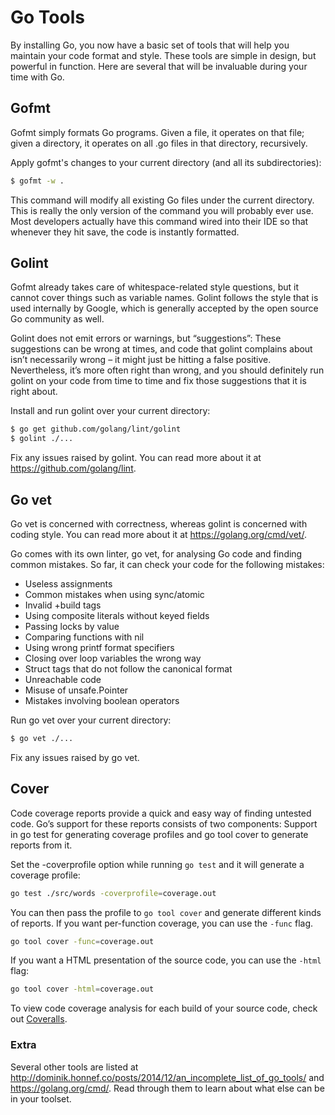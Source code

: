 # Go Tools

By installing Go, you now have a basic set of tools that will help you maintain your code format and style. These tools are simple in design, but powerful in function. Here are several that will be invaluable during your time with Go.

## Gofmt

Gofmt simply formats Go programs. Given a file, it operates on that file; given a directory, it operates on all .go files in that directory, recursively.

Apply gofmt's changes to your current directory (and all its subdirectories):

```bash
$ gofmt -w .
```

This command will modify all existing Go files under the current directory. This is really the only version of the command you will probably ever use. Most developers actually have this command wired into their IDE so that whenever they hit save, the code is instantly formatted.

## Golint

Gofmt already takes care of whitespace-related style questions, but it cannot cover things such as variable names. Golint follows the style that is used internally by Google, which is generally accepted by the open source Go community as well.

Golint does not emit errors or warnings, but “suggestions”: These suggestions can be wrong at times, and code that golint complains about isn’t necessarily wrong – it might just be hitting a false positive. Nevertheless, it’s more often right than wrong, and you should definitely run golint on your code from time to time and fix those suggestions that it is right about.

Install and run golint over your current directory:

```bash
$ go get github.com/golang/lint/golint
$ golint ./...
```

Fix any issues raised by golint. You can read more about it at https://github.com/golang/lint.

## Go vet

Go vet is concerned with correctness, whereas golint is concerned with coding style. You can read more about it at https://golang.org/cmd/vet/.

Go comes with its own linter, go vet, for analysing Go code and finding common mistakes. So far, it can check your code for the following mistakes:

* Useless assignments
* Common mistakes when using sync/atomic
* Invalid +build tags
* Using composite literals without keyed fields
* Passing locks by value
* Comparing functions with nil
* Using wrong printf format specifiers
* Closing over loop variables the wrong way
* Struct tags that do not follow the canonical format
* Unreachable code
* Misuse of unsafe.Pointer
* Mistakes involving boolean operators

Run go vet over your current directory:

```bash
$ go vet ./...
```

Fix any issues raised by go vet.

## Cover

Code coverage reports provide a quick and easy way of finding untested code. Go’s support for these reports consists of two components: Support in go test for generating coverage profiles and go tool cover to generate reports from it.

Set the -coverprofile option while running `go test` and it will generate a coverage profile:

```bash
go test ./src/words -coverprofile=coverage.out
```

You can then pass the profile to `go tool cover` and generate different kinds of reports. If you want per-function coverage, you can use the `-func` flag.

```bash
go tool cover -func=coverage.out
```

If you want a HTML presentation of the source code, you can use the `-html` flag:
```bash
go tool cover -html=coverage.out
```

To view code coverage analysis for each build of your source code, check out [Coveralls](https://coveralls.io/).

### Extra

Several other tools are listed at
http://dominik.honnef.co/posts/2014/12/an_incomplete_list_of_go_tools/ and https://golang.org/cmd/. Read through them to learn about what else can be in your toolset.
